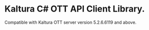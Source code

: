 # Kaltura C# OTT API Client Library.
Compatible with Kaltura OTT server version 5.2.6.6119 and above.
